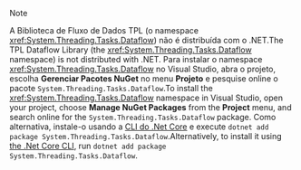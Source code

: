 > [!NOTE]
> <span data-ttu-id="8f8ab-101">A Biblioteca de Fluxo de Dados TPL (o namespace <xref:System.Threading.Tasks.Dataflow>) não é distribuída com o .NET.</span><span class="sxs-lookup"><span data-stu-id="8f8ab-101">The TPL Dataflow Library (the <xref:System.Threading.Tasks.Dataflow> namespace) is not distributed with .NET.</span></span> <span data-ttu-id="8f8ab-102">Para instalar o namespace <xref:System.Threading.Tasks.Dataflow> no Visual Studio, abra o projeto, escolha **Gerenciar Pacotes NuGet** no menu **Projeto** e pesquise online o pacote `System.Threading.Tasks.Dataflow`.</span><span class="sxs-lookup"><span data-stu-id="8f8ab-102">To install the <xref:System.Threading.Tasks.Dataflow> namespace in Visual Studio, open your project, choose **Manage NuGet Packages** from the **Project** menu, and search online for the `System.Threading.Tasks.Dataflow` package.</span></span> <span data-ttu-id="8f8ab-103">Como alternativa, instale-o usando a [CLI do .Net Core](~/docs/core/tools/index.md) e execute `dotnet add package System.Threading.Tasks.Dataflow`.</span><span class="sxs-lookup"><span data-stu-id="8f8ab-103">Alternatively, to install it using [the .Net Core CLI](~/docs/core/tools/index.md), run `dotnet add package System.Threading.Tasks.Dataflow`.</span></span>
